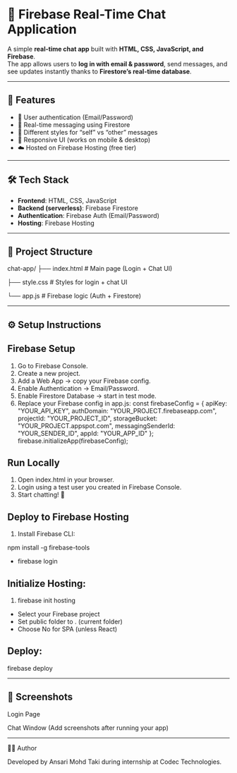 # 📌 Firebase Real-Time Chat Application  

A simple **real-time chat app** built with **HTML, CSS, JavaScript, and Firebase**.  
The app allows users to **log in with email & password**, send messages, and see updates instantly thanks to **Firestore’s real-time database**.  

---

## 🚀 Features  
- 🔑 User authentication (Email/Password)  
- 💬 Real-time messaging using Firestore  
- 👤 Different styles for “self” vs “other” messages  
- 📱 Responsive UI (works on mobile & desktop)  
- ☁️ Hosted on Firebase Hosting (free tier)  

---

## 🛠️ Tech Stack  
- **Frontend**: HTML, CSS, JavaScript  
- **Backend (serverless)**: Firebase Firestore  
- **Authentication**: Firebase Auth (Email/Password)  
- **Hosting**: Firebase Hosting  

---

## 📂 Project Structure

chat-app/
├── index.html # Main page (Login + Chat UI)

├── style.css # Styles for login + chat UI

└── app.js # Firebase logic (Auth + Firestore)

---

## ⚙️ Setup Instructions  

## Firebase Setup
1. Go to Firebase Console.
2. Create a new project.
3. Add a Web App → copy your Firebase config.
4. Enable Authentication → Email/Password.
5. Enable Firestore Database → start in test mode.
6. Replace your Firebase config in app.js:
   const firebaseConfig = {
  apiKey: "YOUR_API_KEY",
  authDomain: "YOUR_PROJECT.firebaseapp.com",
  projectId: "YOUR_PROJECT_ID",
  storageBucket: "YOUR_PROJECT.appspot.com",
  messagingSenderId: "YOUR_SENDER_ID",
  appId: "YOUR_APP_ID"
};
firebase.initializeApp(firebaseConfig);

## Run Locally

1. Open index.html in your browser.
2. Login using a test user you created in Firebase Console.
3. Start chatting! 🎉

## Deploy to Firebase Hosting

1. Install Firebase CLI:

npm install -g firebase-tools
- firebase login

## Initialize Hosting:

1. firebase init hosting
- Select your Firebase project
- Set public folder to . (current folder)
- Choose No for SPA (unless React)

## Deploy:

firebase deploy

---

## 📸 Screenshots

Login Page

Chat Window
(Add screenshots after running your app)

---

👨‍💻 Author

Developed by Ansari Mohd Taki during internship at Codec Technologies.
